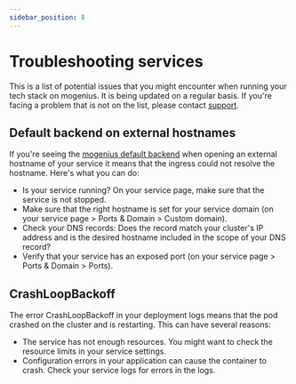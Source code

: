 ```yaml
---
sidebar_position: 8
---
```


# Troubleshooting services

This is a list of potential issues that you might encounter when running your tech stack on mogenius. It is being updated on a regular basis. If you're facing a problem that is not on the list, please contact [support](mailto:support@mogenius.com).

## Default backend on external hostnames
If you're seeing the [mogenius default backend](https://mo1.mogenius.com/) when opening an external hostname of your service it means that the ingress could not resolve the hostname. Here's what you can do:
- Is your service running? On your service page, make sure that the service is not stopped.
- Make sure that the right hostname is set for your service domain (on your service page > Ports & Domain > Custom domain).
- Check your DNS records: Does the record match your cluster's IP address and is the desired hostname included in the scope of your DNS record?
- Verify that your service has an exposed port (on your service page > Ports & Domain > Ports).

## CrashLoopBackoff
The error CrashLoopBackoff in your deployment logs means that the pod crashed on the cluster and is restarting. This can have several reasons:
- The service has not enough resources. You might want to check the resource limits in your service settings.
- Configuration errors in your application can cause the container to crash. Check your service logs for errors in the logs.